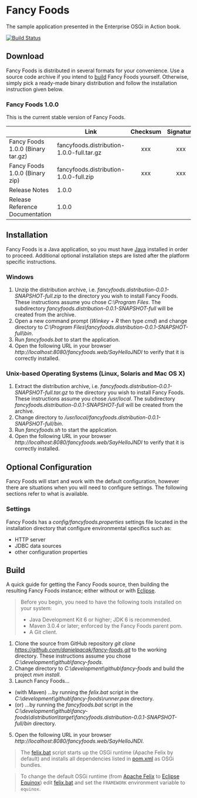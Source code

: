 # Fancy Foods
The sample application presented in the Enterprise OSGi in Action book.

[![Build Status](https://buildhive.cloudbees.com/job/danielpacak/job/fancy-foods/badge/icon)](https://buildhive.cloudbees.com/job/danielpacak/job/fancy-foods/)

## Download
Fancy Foods is distributed in several formats for your convenience. Use a source code archive if you intend to [build](#build)
Fancy Foods yourself. Otherwise, simply pick a ready-made binary distribution and follow the installation instruction
given below.

### Fancy Foods 1.0.0
This is the current stable version of Fancy Foods.

|                                   | Link                                      | Checksum | Signature |
| --------------------------------- | ----------------------------------------- |:--------:|:---------:|
| Fancy Foods 1.0.0 (Binary tar.gz) | fancyfoods.distribution-1.0.0-full.tar.gz | xxx      | xxx       |
| Fancy Foods 1.0.0 (Binary zip)    | fancyfoods.distribution-1.0.0-full.zip    | xxx      | xxx       |
| Release Notes                     | 1.0.0                                     |          |           |
| Release Reference Documentation   | 1.0.0                                     |          |           |

## Installation
Fancy Foods is a Java application, so you must have [Java](http://www.oracle.com/technetwork/java) installed in order to proceed. Additional optional
installation steps are listed after the platform specific instructions.

### Windows
1. Unzip the distribution archive, i.e. *fancyfoods.distribution-0.0.1-SNAPSHOT-full.zip* to the directory you wish to install Fancy Foods.
   These instructions assume you chose *C:\Program Files*. The subdirectory *fancyfoods.distribution-0.0.1-SNAPSHOT-full* will be created from
   the archive.
2. Open a new command prompt (*Winkey* + *R* then type *cmd*) and change directory to *C:\Program Files\fancyfoods.distribution-0.0.1-SNAPSHOT-full\bin*.
3. Run *fancyfoods.bat* to start the application.
4. Open the following URL in your browser *http://localhost:8080/fancyfoods.web/SayHelloJNDI* to verify that it is correctly
   installed.

### Unix-based Operating Systems (Linux, Solaris and Mac OS X)
1. Extract the distribution archive, i.e. *fancyfoods.distribution-0.0.1-SNAPSHOT-full.tar.gz* to the directory you wish to install Fancy Foods.
   These instructions assume you chose */usr/local*. The subdirectory *fancyfoods.distribution-0.0.1-SNAPSHOT-full* will be created from the
   archive.
2. Change directory to */usr/local/fancyfoods.distribution-0.0.1-SNAPSHOT-full/bin*.
3. Run *fancyfoods.sh* to start the application.
4. Open the following URL in your browser *http://localhost:8080/fancyfoods.web/SayHelloJNDI* to verify that it is correctly
   installed.

## Optional Configuration
Fancy Foods will start and work with the default configuration, however there are situations when you will need to configure
settings. The following sections refer to what is available.

### Settings
Fancy Foods has a *config/fancyfoods.properties* settings file located in the installation directory that configure
environmental specifics such as:

* HTTP server
* JDBC data sources
* other configuration properties

## Build
A quick guide for getting the Fancy Foods source, then building the resulting Fancy Foods instance; either without
or with [Eclipse](http://www.eclipse.org).

> Before you begin, you need to have the following tools installed on your system:
>
> * Java Development Kit 6 or higher; JDK 6 is recommended.
> * Maven 3.0.4 or later; enforced by the Fancy Foods parent pom.
> * A Git client.

1. Clone the source from GitHub repository *git clone https://github.com/danielpacak/fancy-foods.git* to the working directory.
   These instructions assume you chose *C:\development\github\fancy-foods*.
2. Change directory to *C:\development\github\fancy-foods* and build the project *mvn install*.
3. Launch Fancy Foods...
  * (with Maven) ...by running the *felix.bat* script in the *C:\development\github\fancy-foods\runner.pax* directory.
  * (or) ...by running the *fancyfoods.bat* script in the
   *C:\development\github\fancy-foods\distribution\target\fancyfoods.distribution-0.0.1-SNAPSHOT-full/bin* directory.
5. Open the following URL in your browser *http://localhost:8080/fancyfoods.web/SayHelloJNDI*.

> The [felix.bat](https://raw.github.com/danielpacak/fancy-foods/master/runner.pax/felix.bat)
> script starts up the OSGi runtime (Apache Felix by default) and installs all dependencies listed in
> [pom.xml](https://raw.github.com/danielpacak/fancy-foods/master/runner.pax/pom.xml) as OSGi bundles.

> To change the default OSGi runtime (from [Apache Felix](http://felix.apache.org/) to
> [Eclipse Equinox](http://www.eclipse.org/equinox)) edit [felix.bat](https://raw.github.com/danielpacak/fancy-foods/master/runner.pax/felix.sh)
> and set the `FRAMEWORK` environment variable to `equinox`.
